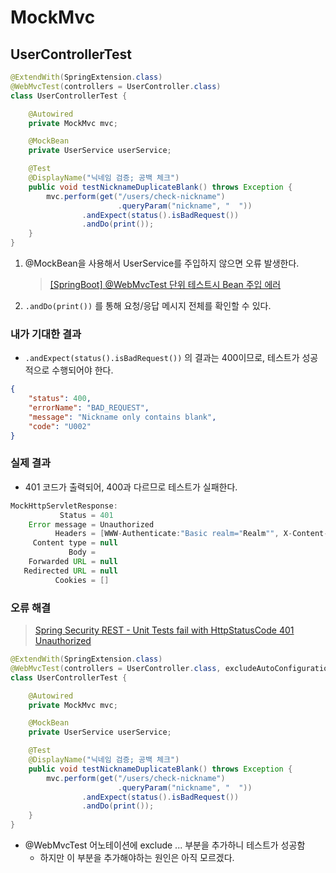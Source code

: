 # MockMvc



## UserControllerTest

```java
@ExtendWith(SpringExtension.class)
@WebMvcTest(controllers = UserController.class)
class UserControllerTest {

    @Autowired
    private MockMvc mvc;

    @MockBean
    private UserService userService;

    @Test
    @DisplayName("닉네임 검증; 공백 체크")
    public void testNicknameDuplicateBlank() throws Exception {
        mvc.perform(get("/users/check-nickname")
                        .queryParam("nickname", "  "))
                .andExpect(status().isBadRequest())
                .andDo(print());
    }
}
```

1. @MockBean을 사용해서 UserService를 주입하지 않으면 오류 발생한다.

   >  [[SpringBoot] @WebMvcTest 단위 테스트시 Bean 주입 에러](https://velog.io/@gillog/SpringBoot-WebMvcTest-%EB%8B%A8%EC%9C%84-%ED%85%8C%EC%8A%A4%ED%8A%B8%EC%8B%9C-Bean-%EC%A3%BC%EC%9E%85-%EC%97%90%EB%9F%AC)

2. `.andDo(print())` 를 통해 요청/응답 메시지 전체를 확인할 수 있다.



### 내가 기대한 결과

* `.andExpect(status().isBadRequest())` 의 결과는 400이므로, 테스트가 성공적으로 수행되어야 한다.

```json
{
    "status": 400,
    "errorName": "BAD_REQUEST",
    "message": "Nickname only contains blank",
    "code": "U002"
}
```



### 실제 결과

* 401 코드가 출력되어, 400과 다르므로 테스트가 실패한다.

```java
MockHttpServletResponse:
           Status = 401
    Error message = Unauthorized
          Headers = [WWW-Authenticate:"Basic realm="Realm"", X-Content-Type-Options:"nosniff", X-XSS-Protection:"1; mode=block", Cache-Control:"no-cache, no-store, max-age=0, must-revalidate", Pragma:"no-cache", Expires:"0", X-Frame-Options:"DENY"]
     Content type = null
             Body = 
    Forwarded URL = null
   Redirected URL = null
          Cookies = []
```



### 오류 해결

>  [Spring Security REST - Unit Tests fail with HttpStatusCode 401 Unauthorized](https://stackoverflow.com/questions/50209302/spring-security-rest-unit-tests-fail-with-httpstatuscode-401-unauthorized)

```java
@ExtendWith(SpringExtension.class)
@WebMvcTest(controllers = UserController.class, excludeAutoConfiguration = {SecurityAutoConfiguration.class})
class UserControllerTest {

    @Autowired
    private MockMvc mvc;

    @MockBean
    private UserService userService;

    @Test
    @DisplayName("닉네임 검증; 공백 체크")
    public void testNicknameDuplicateBlank() throws Exception {
        mvc.perform(get("/users/check-nickname")
                        .queryParam("nickname", "  "))
                .andExpect(status().isBadRequest())
                .andDo(print());
    }
}
```

* @WebMvcTest 어노테이션에 exclude ... 부분을 추가하니 테스트가 성공함
  * 하지만 이 부분을 추가해야하는 원인은 아직 모르겠다.
